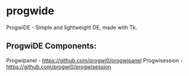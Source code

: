 # progwide
ProgwiDE - Simple and lightweight DE, made with Tk.

## ProgwiDE Components:

Progwipanel - https://github.com/progwi0/progwipanel
Progwisession - https://github.com/progwi0/progwisession
